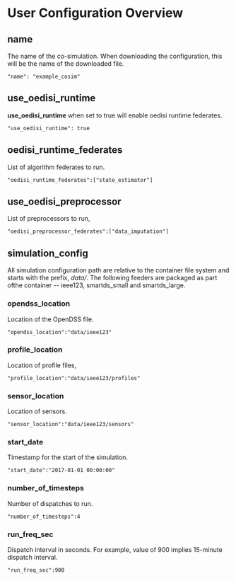# User Configuration Overview

## name

The name of the co-simulation. When downloading the configuration, this will be the name of the downloaded file.

	"name": "example_cosim"

## use_oedisi_runtime

**use_oedisi_runtime** when set to true will enable oedisi runtime federates.

	"use_oedisi_runtime": true

## oedisi_runtime_federates

List of algorithm federates to run.

	"oedisi_runtime_federates":["state_estimator"]

## use_oedisi_preprocessor

List of preprocessors to run,

	"oedisi_preprocessor_federates":["data_imputation"]

## simulation_config

All simulation configuration path are relative to the container file system and starts with the prefix, *data/*. The following feeders are packaged as part ofthe container -- ieee123, smartds_small and smartds_large.

### opendss_location

Location of the OpenDSS file.

	"opendss_location":"data/ieee123"

### profile_location

Location of profile files,

	"profile_location":"data/ieee123/profiles"

### sensor_location

Location of sensors.

	"sensor_location":"data/ieee123/sensors"

### start_date

Timestamp for the start of the simulation.

	"start_date":"2017-01-01 00:00:00"

### number_of_timesteps

Number of dispatches to run.

	"number_of_timesteps":4

### run_freq_sec

Dispatch interval in seconds. For example, value of 900 implies 15-minute dispatch interval.

	"run_freq_sec":900




